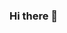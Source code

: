 ### Hi there 👋

<!--
**jasminelopezt/jasminelopezt** is a ✨ _special_ ✨ repository because its `README.md` (this file) appears on your GitHub profile.


Here's a little about me in less than 60 seconds! My name is Jasmine Lopez but those that get to know me call me Jas 😄 . After working in the animal health field for a few years, I decided to pivot into the Data Analytics field. One of the main reasons is because during the beginning of the pandemic, I started working remotely as a Data Specialist. This role ignited my love for solving questions by looking at data. 

I'm currently sharpening my skills in SQL, Python, Tableau, and Excel to understand what it is to truly be a knowledgeable Data Analyst!

I'm looking to meet fellow Data lovers! How are you making a difference in the world with what you know?! I'd love to learn how!

FUN FACT ABOUT ME: I sew on my free time and I'm currently in the process of making my own wardrobe. 

Thank you for visiting my page, and hope you follow me on my journey. 


-->
